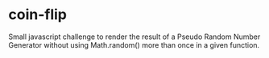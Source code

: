 # coin-flip
Small javascript challenge to render the result of a Pseudo Random Number Generator without using Math.random() more than once in a given function.
